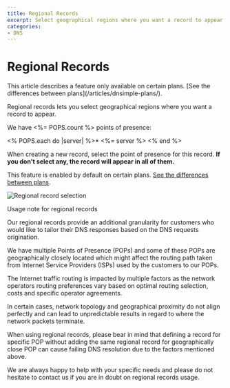 ```yaml
---
title: Regional Records
excerpt: Select geographical regions where you want a record to appear.
categories:
- DNS
---
```


# Regional Records

<info>
This article describes a feature only available on certain plans. [See the differences between plans](/articles/dnsimple-plans/).
</info>

Regional records lets you select geographical regions where you want a record to appear.

We have <%= POPS.count %> points of presence:

<% POPS.each do |server| %>* <%= server %>
<% end %>

When creating a new record, select the point of presence for this record. **If you don't select any, the record will appear in all of them.**

This feature is enabled by default on certain plans. [See the differences between plans](/articles/dnsimple-plans/).

![Regional record selection](/files/regional-records.png)

<info>
Usage note for regional records
</info>

Our regional records provide an additional granularity for customers who would like to tailor their DNS responses based on the DNS requests origination.

We have multiple Points of Presence (POPs) and some of these POPs are geographically closely located which might affect the routing path taken from Internet Service Providers (ISPs) used by the customers to our POPs. 

The Internet traffic routing is impacted by multiple factors as the network operators routing preferences vary based on optimal routing selection, costs and specific operator agreements.

In certain cases, network topology and geographical proximity do not align perfectly and can lead to unpredictable results in regard to where the network packets terminate.

When using regional records, please bear in mind that defining a record for specific POP without adding the same regional record for geographically close POP can cause failing DNS resolution due to the factors mentioned above.

We are always happy to help with your specific needs and please do not hesitate to contact us if you are in doubt on regional records usage.

